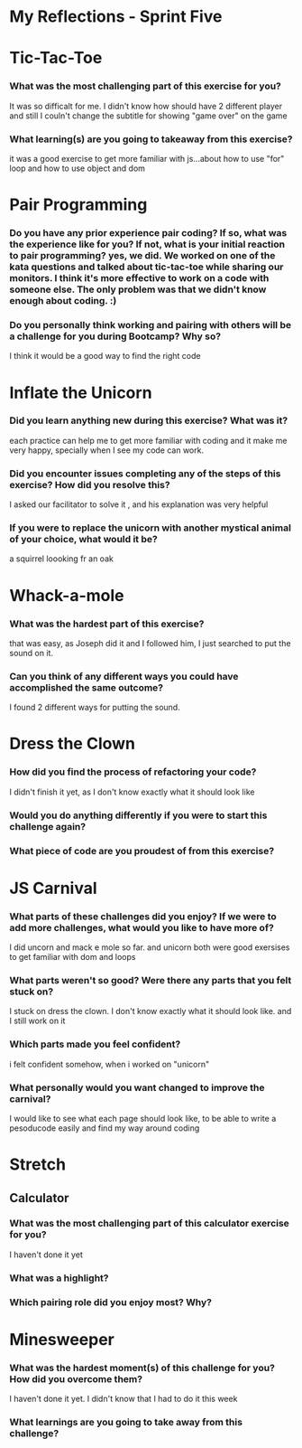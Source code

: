 # My Reflections - Sprint Five 


# Tic-Tac-Toe

### What was the most challenging part of this exercise for you?

It was so difficalt for me. I didn't know how should have 2 different player and still I couln't change the subtitle for showing "game over" on the game 

### What learning(s) are you going to takeaway from this exercise?

it was a good exercise to get more familiar with js...about how to use "for" loop and how to use object and dom

# Pair Programming

### Do you have any prior experience pair coding? If so, what was the experience like for you? If not, what is your initial reaction to pair programming? yes, we did.  We worked on one of the kata questions and talked about tic-tac-toe while sharing our monitors. I think it's more effective to work on a code with someone else. The only problem was that we didn't know enough about coding. :)




### Do you personally think working and pairing with others will be a challenge for you during Bootcamp? Why so?
 I think it would be a good way to find the right code



# Inflate the Unicorn

### Did you learn anything new during this exercise? What was it?

each practice can help me to get more familiar with coding and it make me very happy, specially when I see my code can work.


### Did you encounter issues completing any of the steps of this exercise? How did you resolve this?

I asked our facilitator to solve it , and his explanation was very helpful


### If you were to replace the unicorn with another mystical animal of your choice, what would it be?

a squirrel loooking fr an oak


# Whack-a-mole

### What was the hardest part of this exercise?

that was easy, as Joseph did it and I followed him, I just searched to put the sound on it. 


### Can you think of any different ways you could have accomplished the same outcome?
I found 2 different ways for putting the sound. 



# Dress the Clown

### How did you find the process of refactoring your code?

I didn't finish it yet, as I don't know exactly what it should look like


### Would you do anything differently if you were to start this challenge again?




### What piece of code are you proudest of from this exercise?




# JS Carnival

### What parts of these challenges did you enjoy? If we were to add more challenges, what would you like to have more of?

I did uncorn and mack e mole so far. and unicorn both were good exersises to get familiar with dom and loops


### What parts weren't so good? Were there any parts that you felt stuck on?

I stuck on dress the clown. I don't know exactly what it should look like. and I still work on it

### Which parts made you feel confident?
i felt confident somehow, when i worked on "unicorn" 


### What personally would you want changed to improve the carnival?
I would like to see what each page should look like, to be able to write a pesoducode easily and find my way around coding 

# Stretch


## Calculator

### What was the most challenging part of this calculator exercise for you?

I haven't done it yet

### What was a highlight?



### Which pairing role did you enjoy most? Why?



# Minesweeper

### What was the hardest moment(s) of this challenge for you? How did you overcome them?

I haven't done it yet. I didn't know that I had to do it this week

### What learnings are you going to take away from this challenge?



